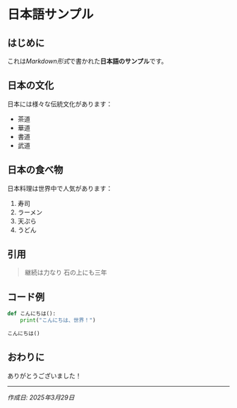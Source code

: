 # 日本語サンプル

## はじめに
これは*Markdown形式*で書かれた**日本語のサンプル**です。

## 日本の文化

日本には様々な伝統文化があります：

- 茶道
- 華道
- 書道
- 武道

## 日本の食べ物

日本料理は世界中で人気があります：

1. 寿司
2. ラーメン
3. 天ぷら
4. うどん

## 引用

> 継続は力なり
> 石の上にも三年

## コード例

```python
def こんにちは():
    print("こんにちは、世界！")
    
こんにちは()
```

## おわりに

ありがとうございました！

---

*作成日: 2025年3月29日*